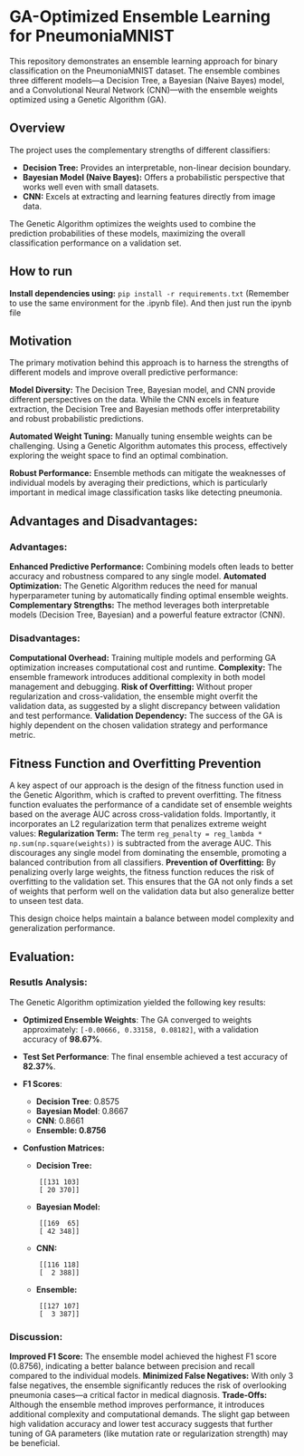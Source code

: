 # GA-Optimized Ensemble Learning for PneumoniaMNIST

This repository demonstrates an ensemble learning approach for binary classification on the PneumoniaMNIST dataset. The ensemble combines three different models—a Decision Tree, a Bayesian (Naive Bayes) model, and a Convolutional Neural Network (CNN)—with the ensemble weights optimized using a Genetic Algorithm (GA).

## Overview

The project uses the complementary strengths of different classifiers:
- **Decision Tree:** Provides an interpretable, non-linear decision boundary.
- **Bayesian Model (Naive Bayes):** Offers a probabilistic perspective that works well even with small datasets.
- **CNN:** Excels at extracting and learning features directly from image data.

The Genetic Algorithm optimizes the weights used to combine the prediction probabilities of these models, maximizing the overall classification performance on a validation set.

## How to run
**Install dependencies using:** `pip install -r requirements.txt` (Remember to use the same environment for the .ipynb file). And then just run the ipynb file

## Motivation
The primary motivation behind this approach is to harness the strengths of different models and improve overall predictive performance:

**Model Diversity:** The Decision Tree, Bayesian model, and CNN provide different perspectives on the data. While the CNN excels in feature extraction, the Decision Tree and Bayesian methods offer interpretability and robust probabilistic predictions.

**Automated Weight Tuning:** Manually tuning ensemble weights can be challenging. Using a Genetic Algorithm automates this process, effectively exploring the weight space to find an optimal combination.

**Robust Performance:** Ensemble methods can mitigate the weaknesses of individual models by averaging their predictions, which is particularly important in medical image classification tasks like detecting pneumonia.


## Advantages and Disadvantages:
### Advantages:
**Enhanced Predictive Performance:** Combining models often leads to better accuracy and robustness compared to any single model.
**Automated Optimization:** The Genetic Algorithm reduces the need for manual hyperparameter tuning by automatically finding optimal ensemble weights.
**Complementary Strengths:** The method leverages both interpretable models (Decision Tree, Bayesian) and a powerful feature extractor (CNN).
### Disadvantages:
**Computational Overhead:** Training multiple models and performing GA optimization increases computational cost and runtime.
**Complexity:** The ensemble framework introduces additional complexity in both model management and debugging.
**Risk of Overfitting:** Without proper regularization and cross-validation, the ensemble might overfit the validation data, as suggested by a slight discrepancy between validation and test performance.
**Validation Dependency:** The success of the GA is highly dependent on the chosen validation strategy and performance metric.

## Fitness Function and Overfitting Prevention
A key aspect of our approach is the design of the fitness function used in the Genetic Algorithm, which is crafted to prevent overfitting. The fitness function evaluates the performance of a candidate set of ensemble weights based on the average AUC across cross-validation folds. Importantly, it incorporates an L2 regularization term that penalizes extreme weight values:
**Regularization Term:** The term `reg_penalty = reg_lambda * np.sum(np.square(weights))` is subtracted from the average AUC. This discourages any single model from dominating the ensemble, promoting a balanced contribution from all classifiers.
**Prevention of Overfitting:** By penalizing overly large weights, the fitness function reduces the risk of overfitting to the validation set. This ensures that the GA not only finds a set of weights that perform well on the validation data but also generalize better to unseen test data.

This design choice helps maintain a balance between model complexity and generalization performance.

## Evaluation:
### Resutls Analysis:
The Genetic Algorithm optimization yielded the following key results:
* **Optimized Ensemble Weights**: The GA converged to weights approximately: `[-0.00666, 0.33158, 0.08182]`, with a validation accuracy of **98.67%**.
* **Test Set Performance**: The final ensemble achieved a test accuracy of **82.37%**.
* **F1 Scores**:
    * **Decision Tree**: 0.8575
    * **Bayesian Model**: 0.8667
    * **CNN**: 0.8661
    * **Ensemble: 0.8756**

* **Confustion Matrices:**
    * **Decision Tree:**
    ```
        [[131 103]
        [ 20 370]]
    ```

    * **Bayesian Model:**
    ```
        [[169  65]
        [ 42 348]]
    ```
    * **CNN:**
    ```
        [[116 118]
        [  2 388]]
    ```
    * **Ensemble:**
    ```
        [[127 107]
        [  3 387]]
    ```
### Discussion:
**Improved F1 Score:** The ensemble model achieved the highest F1 score (0.8756), indicating a better balance between precision and recall compared to the individual models.
**Minimized False Negatives:** With only 3 false negatives, the ensemble significantly reduces the risk of overlooking pneumonia cases—a critical factor in medical diagnosis.
**Trade-Offs:** Although the ensemble method improves performance, it introduces additional complexity and computational demands. The slight gap between high validation accuracy and lower test accuracy suggests that further tuning of GA parameters (like mutation rate or regularization strength) may be beneficial.



